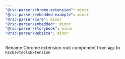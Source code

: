 ```yaml
---
"@rsc-parser/chrome-extension": minor
"@rsc-parser/embedded-example": minor
"@rsc-parser/core": minor
"@rsc-parser/embedded": minor
"@rsc-parser/storybook": minor
"@rsc-parser/website": minor
---
```


Rename Chrome extension root component from `App` to `RscDevtoolsExtension`
